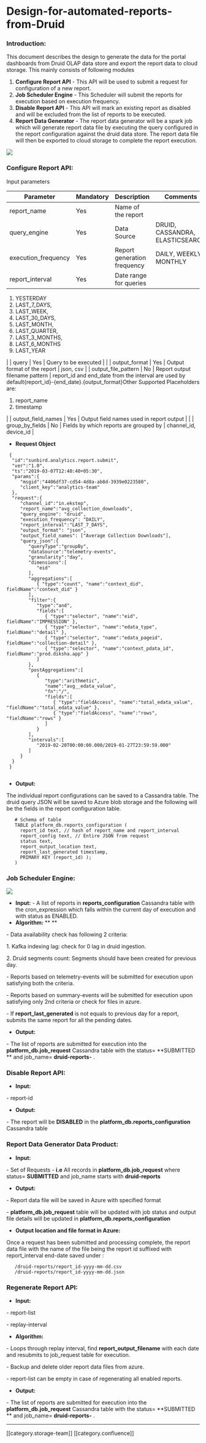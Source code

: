 # Design-for-automated-reports-from-Druid

### Introduction:

This document describes the design to generate the data for the portal dashboards from Druid OLAP data store and export the report data to cloud storage. This mainly consists of following modules

1. **Configure Report API** - This API will be used to submit a request for configuration of a new report.
2. **Job Scheduler Engine** - This Scheduler will submit the reports for execution based on execution frequency.
3. **Disable Report API** - This API will mark an existing report as disabled and will be excluded from the list of reports to be executed.
4. **Report Data Generator** - The report data generator will be a spark job which will generate report data file by executing the query configured in the report configuration against the druid data store. The report data file will then be exported to cloud storage to complete the report execution.

![](../../../../Design/FullExport/images/storage/reports\_from\_druid\_architecture.png)

### Configure Report API:

Input parameters

| Parameter            | Mandatory | Description                 | Comments                        |
| -------------------- | --------- | --------------------------- | ------------------------------- |
| report\_name         | Yes       | Name of the report          |                                 |
| query\_engine        | Yes       | Data Source                 | DRUID, CASSANDRA, ELASTICSEARCH |
| execution\_frequency | Yes       | Report generation frequency | DAILY, WEEKLY, MONTHLY          |
| report\_interval     | Yes       | Date range for queries      |                                 |

1. YESTERDAY
2. LAST\_7\_DAYS,
3. LAST\_WEEK,
4. LAST\_30\_DAYS,
5. LAST\_MONTH,
6. LAST\_QUARTER,
7. LAST\_3\_MONTHS,
8. LAST\_6\_MONTHS
9. LAST\_YEAR

\| | query | Yes | Query to be executed | | | output\_format | Yes | Output format of the report | json, csv | | output\_file\_pattern | No | Report output filename pattern | report\_id and end\_date from the interval are used by default{report\_id}-{end\_date}.{output\_format}Other Supported Placeholders are:

1. report\_name
2. timestamp

\| | output\_field\_names | Yes | Output field names used in report output | | | group\_by\_fields | No | Fields by which reports are grouped by | channel\_id, device\_id |

* **Request Object**

```
 {
  "id":"sunbird.analytics.report.submit",
  "ver":"1.0",
  "ts":"2019-03-07T12:40:40+05:30",
  "params":{
     "msgid":"4406df37-cd54-4d8a-ab8d-3939e0223580",
     "client_key":"analytics-team"
  },
  "request":{
     "channel_id":"in.ekstep",
     "report_name":"avg_collection_downloads",
     "query_engine": "druid",
     "execution_frequency": "DAILY",
     "report_interval":"LAST_7_DAYS",
     "output_format": "json",
     "output_field_names": ["Average Collection Downloads"],
     "query_json":{
        "queryType":"groupBy",
        "dataSource":"telemetry-events",
        "granularity":"day",
        "dimensions":[
           "eid"
        ],
        "aggregations":[
           { "type":"count", "name":"context_did", fieldName":"context_did" }
        ],
        "filter":{
           "type":"and",
           "fields":[
              { "type":"selector", "name":"eid", fieldName":"IMPRESSION" },
              { "type":"selector", "name":"edata_type", fieldName":"detail" },
              { "type":"selector", "name":"edata_pageid", fieldName":"collection-detail" },
              { "type":"selector", "name":"context_pdata_id", fieldName":"prod.diksha.app" }
           ]
        },
        "postAggregations":[
           {
              "type":"arithmetic",
              "name":"avg__edata_value",
              "fn":"/",
              "fields":[
                 { "type":"fieldAccess", "name":"total_edata_value", "fieldName":"total_edata_value" },
                 { "type":"fieldAccess", "name":"rows", "fieldName":"rows" }
              ]
           }
        ],
        "intervals":[
           "2019-02-20T00:00:00.000/2019-01-27T23:59:59.000"
        ]
     }
  }
 }
 
```

* **Output:**

The individual report configurations can be saved to a Cassandra table. The druid query JSON will be saved to Azure blob storage and the following will be the fields in the report configuration table.

```
   # Schema of table
   TABLE platform_db.reports_configuration (
     report_id text, // hash of report_name and report_interval
     report_config text, // Entire JSON from request
     status text,
     report_output_location text,
     report_last_generated timestamp,
     PRIMARY KEY (report_id) );
   )

```

### Job Scheduler Engine:

![](<../../../../Design/FullExport/images/storage/druid\_reports\_job\_scheduler (1).png>)

* **Input:**      - A list of reports in  **reports\_configuration** Cassandra table with the cron\_expression which falls within the current day of execution and with status as ENABLED.
* **Algorithm:** \*\*              \*\*

&#x20;               \- Data availability check has following 2 criteria:

&#x20;                       1\. Kafka indexing lag: check for 0 lag in druid ingestion.

&#x20;                       2\. Druid segments count: Segments should have been created for previous day.

&#x20;               \- Reports based on telemetry-events will be submitted for execution upon satisfying both the criteria.

&#x20;               \- Reports based on summary-events will be submitted for execution upon satisfying only 2nd criteria or check for files in azure.&#x20;

&#x20;               \- If  **report\_last\_generated**  is not equals to previous day for a report, submits the same report for all the pending dates.

* **Output:**

\- The list of reports are submitted for execution into the  **platform\_db.job\_request** Cassandra table with the status= \*\*SUBMITTED \*\* and job\_name= **druid-reports-** .

### Disable Report API:

* **Input:**

\- report-id

* **Output:**

\- The report will be **DISABLED** in the **platform\_db.reports\_configuration**  Cassandra table

### Report Data Generator Data Product:

* **Input:**

\- Set of Requests -  **i.e** All records in **platform\_db.job\_request** where status= **SUBMITTED** and job\_name starts with  **druid-reports**

* **Output:**

\-  Report data file will be saved in Azure with specified format

\-  **platform\_db.job\_request** table will be updated with job status and output file details will be updated in **platform\_db.reports\_configuration**

* **Output location and file format in Azure:**

Once a request has been submitted and processing complete, the report data file with the name of the file being the report id suffixed with report\_interval end-date saved under :

```
   /druid-reports/report_id-yyyy-mm-dd.csv
   /druid-reports/report_id-yyyy-mm-dd.json
```

### Regenerate Report API:

* **Input:**

\- report-list

\- replay-interval

* **Algorithm:**

\- Loops through replay interval, find  **report\_output\_filename**  with each date and resubmits to job\_request table for execution.

\- Backup and delete older report data files from azure.

\- report-list can be empty in case of regenerating all enabled reports.

* **Output:**

\- The list of reports are submitted for execution into the  **platform\_db.job\_request** Cassandra table with the status= \*\*SUBMITTED \*\* and job\_name= **druid-reports-** .

***

\[\[category.storage-team]] \[\[category.confluence]]
